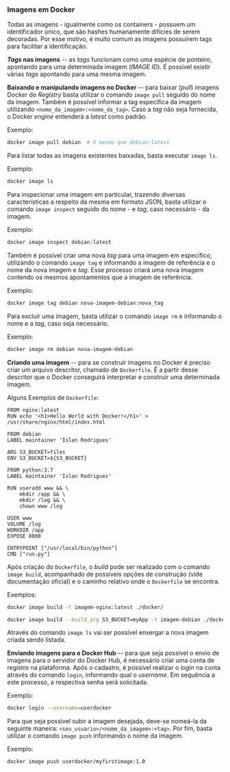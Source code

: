 ### Imagens em Docker
Todas as imagens - igualmente como os containers - possuem um identificador único, que são hashes humanamente difícies de serem decoradas. Por esse motivo, é muito comum as imagens possuírem tags para facilitar a identificação.

**_Tags_ nas imagens** -- as _tags_ funcionam como uma espécie de ponteiro, apontando para uma determinada imagem (_IMAGE ID_). É possível existir várias _tags_ apontando para uma mesma imagem. 

**Baixando e manipulando imagens no Docker** -- para baixar (_pull_) imagens Docker do _Registry_ basta utilizar o comando `image pull` seguido do nome da imagem. Também é possível informar a tag específica da imagem utilizando `<nome_da_imagem>:<nome_da_tag>`. Caso a _tag_ não seja fornecida, o Docker _engine_ entenderá a _latest_ como padrão.

Exemplo:
```bash
docker image pull debian  # O mesmo que debian:latest
```

Para listar todas as imagens existentes baixadas, basta executar `image ls`.

Exemplo:
```bash
docker image ls
```

Para inspecionar uma imagem em particular, trazendo diversas características a respeito da mesma em formato JSON, basta utilizar o comando `image inspect` seguido do nome - e _tag_, caso necessário - da imagem.

Exemplo:
```bash
docker image inspect debian:latest
```

Também é possível criar uma nova _tag_ para uma imagem em específico, utilizando o comando `image tag` e informando a imagem de referência e o nome da nova imagem e _tag_. Esse processo criará uma nova imagem contendo os mesmos apontamentos que a imagem de referência.

Exemplo:
```bash
docker image tag debian nova-imagem-debian:nova_tag
```

Para excluir uma imagem, basta utilizar o comando `image rm` e informando o nome e a _tag_, caso seja necessário.

Exemplo:
```bash
docker image rm debian nova-imagem-debian
```

**Criando uma imagem** -- para se construir imagens no Docker é preciso criar um arquivo descritor, chamado de `Dockerfile`. É a partir desse descritor que o Docker conseguirá interpretar e construir uma determinada imagem. 

Alguns Exemplos de `Dockerfile`:
```text
FROM nginx:latest
RUN echo '<h1>Hello World with Docker!</h1>' > /usr/share/nginx/html/index.html
```

```text
FROM debian
LABEL maintainer 'Islan Rodrigues'

ARG S3_BUCKET=files
ENV S3_BUCKET=${S3_BUCKET}
```

```text
FROM python:3.7
LABEL maintainer 'Islan Rodrigues'

RUN useradd www && \
    mkdir /app && \
    mkdir /log && \
    chown www /log

USER www
VOLUME /log
WORKDIR /app
EXPOSE 8000

ENTRYPOINT ["/usr/local/bin/python"]
CMD ["run.py"]
```

Após criação do `Dockerfile`, o _build_ pode ser realizado com o comando `image build`, acompanhado de possíveis opções de construção (vide documentação oficial) e o caminho relativo onde o `Dockerfile` se encontra.

Exemplos:
```bash
docker image build -t imagem-nginx:latest ./docker/
```

```bash
docker image build --build_arg S3_BUCKET=myApp -t imagem-debian ./docker/
```

Através do comando `image ls` vai ser possível enxergar a nova imagem criada sendo listada.

**Enviando imagens para o Docker Hub** -- para que seja possível o envio de imagens para o servidor do Docker Hub, é necessário criar uma conta de registro na plataforma. Após o cadastro, é possível realizar o _login_ na conta através do comando `login`, informando qual o _username_. Em sequência a este processo, a respectiva senha será solicitada.

Exemplo:
```bash
docker login --username=userdocker
```

Para que seja possível subir a imagem desejada, deve-se nomeá-la da seguinte maneira: `<seu_usuario>/<nome_da_imagem>:<tag>`. Por fim, basta utilizar o comando `image push` informando o nome da imagem.

Exemplo:
```bash
docker image push userdocker/myfirstimage:1.0
```
